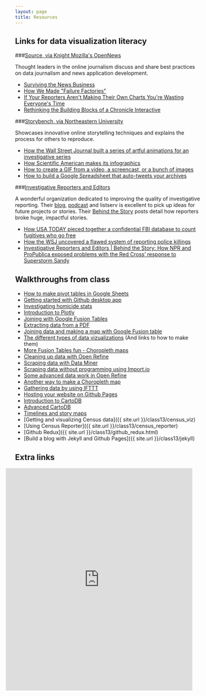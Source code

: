 ```yaml
---
layout: page
title: Resources
---
```


## Links for data visualization literacy

###[Source, via Knight Mozilla's OpenNews](https://source.opennews.org/en-US/)

Thought leaders in the online journalism discuss and share best practices on data journalism and news application development. 

* [Surviving the News Business](https://source.opennews.org/en-US/articles/surviving-news-business/)
* [How We Made "Failure Factories"](https://source.opennews.org/en-US/articles/how-we-made-failure-factories/)
* [If Your Reporters Aren't Making Their Own Charts You're Wasting Everyone's Time](https://source.opennews.org/en-US/articles/reporters-making-charts/)
* [Rethinking the Building Blocks of a Chronicle Interactive](https://source.opennews.org/en-US/articles/rethinking-building-blocks-chronicle-interactive/)

###[Storybench, via Northeastern University](http://www.storybench.org/)

Showcases innovative online storytelling techniques and explains the process for others to reproduce.

* [How the Wall Street Journal built a series of artful animations for an investigative series](http://www.storybench.org/wall-street-journal-built-series-artful-animations-investigative-series/)
* [How Scientific American makes its infographics](http://www.storybench.org/how-scientific-american-makes-its-infographics/)
* [How to create a GIF from a video, a screencast, or a bunch of images](http://www.storybench.org/how-to-create-a-gif/)
* [How to build a Google Spreadsheet that auto-tweets your archives](http://www.storybench.org/build-google-spreadsheet-auto-tweets-archives/)

###[Investigative Reporters and Editors](http://ire.org/tag/behind-the-story/)

A wonderful organization dedicated to improving the quality of investigative reporting. Their [blog](http://ire.org/blog/ire-news/), [podcast](https://itunes.apple.com/us/podcast/ire-radio-podcast/id900544465?mt=2) and listserv is excellent to pick up ideas for future projects or stories. Their [Behind the Story](http://ire.org/tag/behind-the-story/) posts detail how reporters broke huge, impactful stories.

* [How USA TODAY pieced together a confidential FBI database to count fugitives who go free](http://ire.org/blog/ire-news/2014/03/31/behind-story-how-usa-today-pieced-together-confide/)
* [How the WSJ uncovered a flawed system of reporting police killings](http://ire.org/blog/ire-news/2015/01/29/behind-story-how-wsj-uncovered-flawed-system-repor/)
* [Investigative Reporters and Editors | Behind the Story: How NPR and ProPublica exposed problems with the Red Cross’ response to Superstorm Sandy](http://ire.org/blog/ire-news/2014/11/19/behind-story-how-npr-and-propublica-exposed-proble/)

## Walkthroughs from class

* [How to make pivot tables in Google Sheets](http://trendct.org/2015/09/04/tutorial-how-to-make-pivot-tables-in-google-sheets/)
* [Getting started with Github desktop app](http://andrewbtran.github.io/JRN-418/github_app/)
* [Investigating homicide stats](http://andrewbtran.github.io/JRN-418/homicide_stats/)
* [Introduction to Plotly](http://andrewbtran.github.io/JRN-418/class3/plotly.html#/)
* [Joining with Google Fusion Tables](http://andrewbtran.github.io/JRN-418/class4/joining/)
* [Extracting data from a PDF](http://andrewbtran.github.io/JRN-418/class5/pdf_converter/)
* [Joining data and making a map with Google Fusion table](http://andrewbtran.github.io/JRN-418/class5/fusion_map/)
* [The different types of data vizualizations](http://andrewbtran.github.io/JRN-418/class6/vizualizationtypes.html) (And links to how to make them)
* [More Fusion Tables fun - Choropleth maps](http://andrewbtran.github.io/JRN-418/class6/choropleths_fusion/)
* [Cleaning up data with Open Refine](http://andrewbtran.github.io/JRN-418/class7/openrefine/)
* [Scraping data with Data Miner](http://andrewbtran.github.io/JRN-418/class7/scraping_intro/)
* [Scraping data without programming using Import.io](http://andrewbtran.github.io/JRN-418/class7/importio/)
* [Some advanced data work in Open Refine](http://andrewbtran.github.io/JRN-418/class8/openrefine_advanced/)
* [Another way to make a Choropleth map](http://andrewbtran.github.io/JRN-418/class10/choropleth/)
* [Gathering data by using IFTTT](http://andrewbtran.github.io/JRN-418/class10/ifttt/)
* [Hosting your website on Github Pages](http://andrewbtran.github.io/JRN-418/class6/ghpages/)
* [Introduction to CartoDB](http://andrewbtran.github.io/JRN-418/class11/cartodb/)
* [Advanced CartoDB](http://andrewbtran.github.io/JRN-418/class11/cartodb_2/)
* [Timelines and story maps](http://andrewbtran.github.io/JRN-418/class12/timelines.html)
* [Getting and visualizing Census data]({{ site.url }}/class13/census_viz)
* [Using Census Reporter]({{ site.url }}/class13/census_reporter)
* [Github Redux]({{ site.url }}/class13/github_redux.html)
* [Build a blog with Jekyll and Github Pages]({{ site.url }}/class13/jekyll)


## Extra links

<iframe id="graphic" style="width: 100%; height: 600px; overflow: hidden; margin-left:-25px;" frameborder="0" scrolling="no" src="http://projects.ctmirror.org/tools/fancytable/table.html?d=Datajournalismresources-0-7-2015-8075"/></iframe>